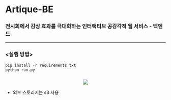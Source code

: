 # Artique-BE
### 전시회에서 감상 효과를 극대화하는 인터랙티브 공감각적 웹 서비스 - 백엔드
---

### <실행 방법>

```
pip install -r requirements.txt
python run.py
```

### <ERD>

<p align="center">
  <img src="이미지URL">
</p>




* 외부 스토리지는 s3 사용

